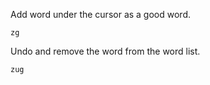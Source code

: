 Add word under the cursor as a good word.

```vim
zg
```

Undo and remove the word from the word list.

```vim
zug
```
